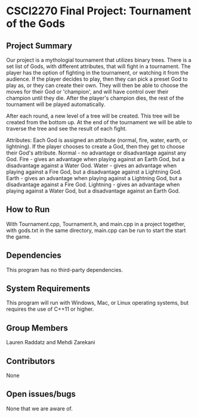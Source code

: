 # CSCI2270 Final Project: Tournament of the Gods

## Project Summary
Our project is a mythologial tournament that utilizes binary trees. There is a set list of Gods, with different attributes, that will fight in a tournament. The player has the option of fighting in the tournament, or watching it from the audience. If the player decides to play, then they can pick a preset God to play as, or they can create their own. They will then be able to choose the moves for their God or 'champion', and will have control over their champion until they die. After the player's champion dies, the rest of the tournament will be played automatically.

After each round, a new level of a tree will be created. This tree will be created from the bottom up. At the end of the tournament we will be able to traverse the tree and see the result of each fight.

Attributes:
Each God is assigned an attribute (normal, fire, water, earth, or lightning). If the player chooses to create a God, then they get to choose their God's attribute. 
  Normal - no advantage or disadvantage against any God.
  Fire - gives an advantage when playing against an Earth God, but a disadvantage against a Water God.
  Water - gives an advantage when playing against a Fire God, but a disadvantage against a Lightning God.
  Earth - gives an advantage when playing against a Lightning God, but a disadvantage against a Fire God.
  Lightning - gives an advantage when playing against a Water God, but a disadvantage against an Earth God.

## How to Run
With Tournament.cpp, Tournament.h, and main.cpp in a project together, with gods.txt in the same directory, main.cpp can be run to start the start the game. 

## Dependencies 
This program has no third-party dependencies.

## System Requirements
This program will run with Windows, Mac, or Linux operating systems, but requires the use of C++11 or higher.

## Group Members
Lauren Raddatz and Mehdi Zarekani

## Contributors
None

## Open issues/bugs
None that we are aware of.
